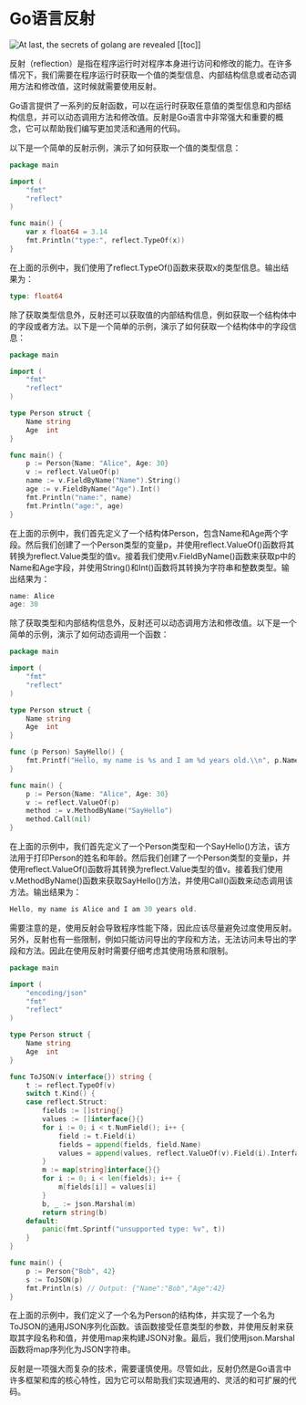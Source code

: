 # Go语言反射

![At last, the secrets of golang are revealed](https://typora-1300715298.cos.ap-shanghai.myqcloud.com//blog20230301230835.png)
[[toc]]


反射（reflection）是指在程序运行时对程序本身进行访问和修改的能力。在许多情况下，我们需要在程序运行时获取一个值的类型信息、内部结构信息或者动态调用方法和修改值，这时候就需要使用反射。

Go语言提供了一系列的反射函数，可以在运行时获取任意值的类型信息和内部结构信息，并可以动态调用方法和修改值。反射是Go语言中非常强大和重要的概念，它可以帮助我们编写更加灵活和通用的代码。

以下是一个简单的反射示例，演示了如何获取一个值的类型信息：

```go
package main

import (
    "fmt"
    "reflect"
)

func main() {
    var x float64 = 3.14
    fmt.Println("type:", reflect.TypeOf(x))
}

```

在上面的示例中，我们使用了reflect.TypeOf()函数来获取x的类型信息。输出结果为：

```go
type: float64

```

除了获取类型信息外，反射还可以获取值的内部结构信息，例如获取一个结构体中的字段或者方法。以下是一个简单的示例，演示了如何获取一个结构体中的字段信息：

```go
package main

import (
    "fmt"
    "reflect"
)

type Person struct {
    Name string
    Age  int
}

func main() {
    p := Person{Name: "Alice", Age: 30}
    v := reflect.ValueOf(p)
    name := v.FieldByName("Name").String()
    age := v.FieldByName("Age").Int()
    fmt.Println("name:", name)
    fmt.Println("age:", age)
}

```

在上面的示例中，我们首先定义了一个结构体Person，包含Name和Age两个字段。然后我们创建了一个Person类型的变量p，并使用reflect.ValueOf()函数将其转换为reflect.Value类型的值v。接着我们使用v.FieldByName()函数来获取p中的Name和Age字段，并使用String()和Int()函数将其转换为字符串和整数类型。输出结果为：

```go
name: Alice
age: 30

```

除了获取类型和内部结构信息外，反射还可以动态调用方法和修改值。以下是一个简单的示例，演示了如何动态调用一个函数：

```go
package main

import (
    "fmt"
    "reflect"
)

type Person struct {
    Name string
    Age  int
}

func (p Person) SayHello() {
    fmt.Printf("Hello, my name is %s and I am %d years old.\\n", p.Name, p.Age)
}

func main() {
    p := Person{Name: "Alice", Age: 30}
    v := reflect.ValueOf(p)
    method := v.MethodByName("SayHello")
    method.Call(nil)
}

```

在上面的示例中，我们首先定义了一个Person类型和一个SayHello()方法，该方法用于打印Person的姓名和年龄。然后我们创建了一个Person类型的变量p，并使用reflect.ValueOf()函数将其转换为reflect.Value类型的值v。接着我们使用v.MethodByName()函数来获取SayHello()方法，并使用Call()函数来动态调用该方法。输出结果为：

```go
Hello, my name is Alice and I am 30 years old.

```

需要注意的是，使用反射会导致程序性能下降，因此应该尽量避免过度使用反射。另外，反射也有一些限制，例如只能访问导出的字段和方法，无法访问未导出的字段和方法。因此在使用反射时需要仔细考虑其使用场景和限制。

```go
package main

import (
    "encoding/json"
    "fmt"
    "reflect"
)

type Person struct {
    Name string
    Age  int
}

func ToJSON(v interface{}) string {
    t := reflect.TypeOf(v)
    switch t.Kind() {
    case reflect.Struct:
        fields := []string{}
        values := []interface{}{}
        for i := 0; i < t.NumField(); i++ {
            field := t.Field(i)
            fields = append(fields, field.Name)
            values = append(values, reflect.ValueOf(v).Field(i).Interface())
        }
        m := map[string]interface{}{}
        for i := 0; i < len(fields); i++ {
            m[fields[i]] = values[i]
        }
        b, _ := json.Marshal(m)
        return string(b)
    default:
        panic(fmt.Sprintf("unsupported type: %v", t))
    }
}

func main() {
    p := Person{"Bob", 42}
    s := ToJSON(p)
    fmt.Println(s) // Output: {"Name":"Bob","Age":42}
}

```

在上面的示例中，我们定义了一个名为Person的结构体，并实现了一个名为ToJSON的通用JSON序列化函数。该函数接受任意类型的参数，并使用反射来获取其字段名称和值，并使用map来构建JSON对象。最后，我们使用json.Marshal函数将map序列化为JSON字符串。

反射是一项强大而复杂的技术，需要谨慎使用。尽管如此，反射仍然是Go语言中许多框架和库的核心特性，因为它可以帮助我们实现通用的、灵活的和可扩展的代码。
